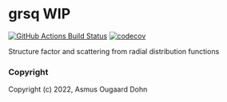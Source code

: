 grsq WIP
==============================
[//]: # (Badges)
[![GitHub Actions Build Status](https://github.com/REPLACE_WITH_OWNER_ACCOUNT/grsq/workflows/CI/badge.svg)](https://github.com/REPLACE_WITH_OWNER_ACCOUNT/grsq/actions?query=workflow%3ACI)
[![codecov](https://codecov.io/gh/REPLACE_WITH_OWNER_ACCOUNT/grsq/branch/main/graph/badge.svg)](https://codecov.io/gh/REPLACE_WITH_OWNER_ACCOUNT/grsq/branch/main)


Structure factor and scattering from radial distribution functions

### Copyright

Copyright (c) 2022, Asmus Ougaard Dohn

